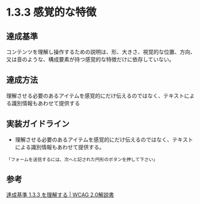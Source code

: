 # 1.3.3 感覚的な特徴

## 達成基準
コンテンツを理解し操作するための説明は、形、大きさ、視覚的な位置、方向、又は音のような、構成要素が持つ感覚的な特徴だけに依存していない。
## 達成方法
理解させる必要のあるアイテムを感覚的にだけ伝えるのではなく、テキストによる識別情報もあわせて提供する

## 実装ガイドライン
- 理解させる必要のあるアイテムを感覚的にだけ伝えるのではなく、テキストによる識別情報もあわせて提供する。
```
「フォームを送信するには、次へと記された円形のボタンを押して下さい」
```

## 参考
[達成基準 1.3.3 を理解する | WCAG 2.0解説書](https://waic.jp/docs/UNDERSTANDING-WCAG20/content-structure-separation-understanding.html)
